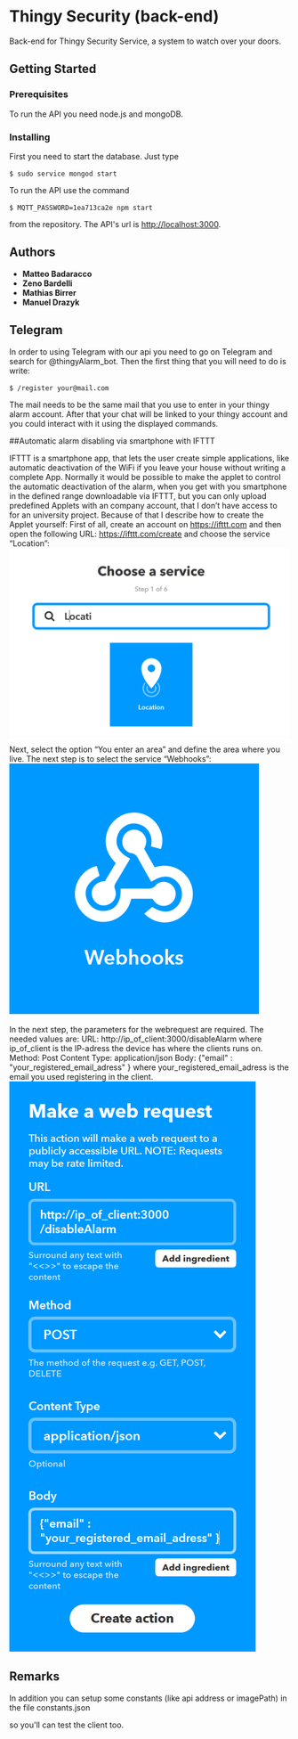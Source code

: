# Thingy Security (back-end)

Back-end for Thingy Security Service, a system to watch over your doors.

## Getting Started

### Prerequisites

To run the API you need node.js and mongoDB.

### Installing

First you need to start the database. Just type

```
$ sudo service mongod start
```

To run the API use the command

```
$ MQTT_PASSWORD=1ea713ca2e npm start
```

from the repository. The API's url is [http://localhost:3000](http://localhost:3000).

## Authors

* **Matteo Badaracco**
* **Zeno Bardelli**
* **Mathias Birrer**
* **Manuel Drazyk**

## Telegram
In order to using Telegram with our api you need to go on Telegram and search for @thingyAlarm_bot.
Then the first thing that you will need to do is write:

```
$ /register your@mail.com
```
The mail needs to be the same mail that you use to enter in your thingy alarm account.
After that your chat will be linked to your thingy account and you could interact with it using the displayed commands.

##Automatic alarm disabling via smartphone with IFTTT


IFTTT is a smartphone app, that lets the user create simple applications, like automatic deactivation of the WiFi if you leave your house without writing a complete App. Normally it would be possible to make the applet to control the automatic deactivation of the alarm, when you get with you smartphone in the defined range downloadable via IFTTT, but you can only upload predefined Applets with an company account, that I don’t have access to for an university project. Because of that I describe how to create the Applet yourself:
First of all, create an account on https://ifttt.com and then open the following URL:
https://ifttt.com/create
and choose the service “Location”: 
![Location](pictures_readme/Location.png)
Next, select the option “You enter an area” and define the area where you live.
The next step is to select the service “Webhooks”:
 ![Webhooks](pictures_readme/Webhooks.png)





In the next step, the parameters for the webrequest are required. The needed values are:
URL:	http://ip_of_client:3000/disableAlarm 
where ip_of_client is the IP-adress the device has where the clients runs on.
Method: 	Post
Content Type: 	application/json
Body:	{"email" : "your_registered_email_adress" } 
where your_registered_email_adress is the email you used registering in the client.
 ![Webrequest](pictures_readme/webrequest.png)


 

## Remarks


In addition you can setup some constants (like api address or imagePath) in the file constants.json


so you'll can test the client too.



